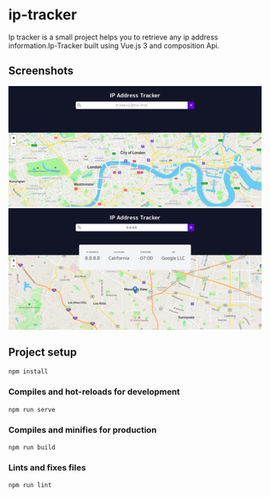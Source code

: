 # ip-tracker

Ip tracker is a small project helps you to retrieve any ip address information.Ip-Tracker built using Vue.js 3 and composition Api.

## Screenshots

![Screenshot - Ip-Tracker](/screenshots/second.png)
![Screenshot - Ip-Tracker](/screenshots/first.png)

## Project setup

```
npm install
```

### Compiles and hot-reloads for development

```
npm run serve
```

### Compiles and minifies for production

```
npm run build
```

### Lints and fixes files

```
npm run lint
```
